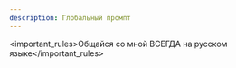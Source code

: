 ```yaml
---
description: Глобальный промпт
---
```


<important_rules>Общайся со мной ВСЕГДА на русском языке</important_rules>
